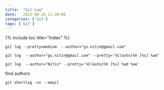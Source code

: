 ```yaml
---
title:  "Git Log"
date:   2022-08-28 11:30:00
categories: ['Git']
tags: ['Git']
---
```


{% include toc title="Index" %}

```shell
git log --pretty=medium  --author="gs.nitin@gmail.com"

git log  --author="gs.nitin@gmail.com" --pretty='%C(auto)%h [%s] %ad'

git log  --author="Nitin" --pretty='%C(auto)%h [%s] %ad %ae'
```

find authors

```shell
git shortlog -sn --email

```